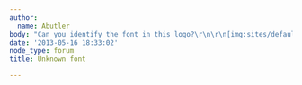 ```yaml
---
author:
  name: Abutler
body: "Can you identify the font in this logo?\r\n\r\n[img:sites/default/files/old-images/logo_6108.png]\r\n\r\nThanks!!!"
date: '2013-05-16 18:33:02'
node_type: forum
title: Unknown font

---
```

